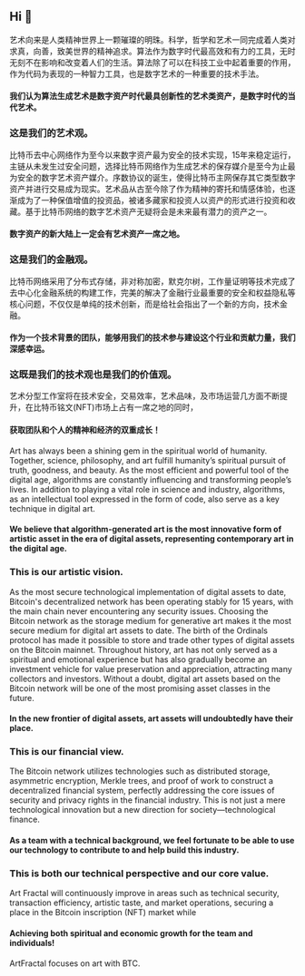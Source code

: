 ## Hi 👋

艺术向来是人类精神世界上一颗璀璨的明珠。科学，哲学和艺术一同完成着人类对求真，向善，致美世界的精神追求。算法作为数字时代最高效和有力的工具，无时无刻不在影响和改变着人们的生活。算法除了可以在科技工业中起着重要的作用，作为代码为表现的一种智力工具，也是数字艺术的一种重要的技术手法。

#### 我们认为算法生成艺术是数字资产时代最具创新性的艺术类资产，是数字时代的当代艺术。
### 这是我们的艺术观。

比特币去中心网络作为至今以来数字资产最为安全的技术实现，15年来稳定运行，主链从未发生过安全问题，选择比特币网络作为生成艺术的保存媒介是至今为止最为安全的数字艺术资产媒介。序数协议的诞生，使得比特币主网保存其它类型数字资产并进行交易成为现实。艺术品从古至今除了作为精神的寄托和情感体验，也逐渐成为了一种保值增值的投资品，被诸多藏家和投资人以资产的形式进行投资和收藏。基于比特币网络的数字艺术资产无疑将会是未来最有潜力的资产之一。
#### 数字资产的新大陆上一定会有艺术资产一席之地。
### 这是我们的金融观。

比特币网络采用了分布式存储，非对称加密，默克尔树，工作量证明等技术完成了去中心化金融系统的构建工作，完美的解决了金融行业最重要的安全和权益隐私等核心问题，不仅仅是单纯的技术创新，而是给社会指出了一个新的方向，技术金融。
#### 作为一个技术背景的团队，能够用我们的技术参与建设这个行业和贡献力量，我们深感幸运。
### 这既是我们的技术观也是我们的价值观。

艺术分型工作室将在技术安全，交易效率，艺术品味，及市场运营几方面不断提升，在比特币铭文(NFT)市场上占有一席之地的同时，
#### 获取团队和个人的精神和经济的双重成长！

Art has always been a shining gem in the spiritual world of humanity. Together, science, philosophy, and art fulfill humanity’s spiritual pursuit of truth, goodness, and beauty. As the most efficient and powerful tool of the digital age, algorithms are constantly influencing and transforming people’s lives. In addition to playing a vital role in science and industry, algorithms, as an intellectual tool expressed in the form of code, also serve as a key technique in digital art.

#### We believe that algorithm-generated art is the most innovative form of artistic asset in the era of digital assets, representing contemporary art in the digital age.
### This is our artistic vision.

As the most secure technological implementation of digital assets to date, Bitcoin's decentralized network has been operating stably for 15 years, with the main chain never encountering any security issues. Choosing the Bitcoin network as the storage medium for generative art makes it the most secure medium for digital art assets to date. The birth of the Ordinals protocol has made it possible to store and trade other types of digital assets on the Bitcoin mainnet. Throughout history, art has not only served as a spiritual and emotional experience but has also gradually become an investment vehicle for value preservation and appreciation, attracting many collectors and investors. Without a doubt, digital art assets based on the Bitcoin network will be one of the most promising asset classes in the future.

#### In the new frontier of digital assets, art assets will undoubtedly have their place.
### This is our financial view.

The Bitcoin network utilizes technologies such as distributed storage, asymmetric encryption, Merkle trees, and proof of work to construct a decentralized financial system, perfectly addressing the core issues of security and privacy rights in the financial industry. This is not just a mere technological innovation but a new direction for society—technological finance.

#### As a team with a technical background, we feel fortunate to be able to use our technology to contribute to and help build this industry.
### This is both our technical perspective and our core value.

Art Fractal will continuously improve in areas such as technical security, transaction efficiency, artistic taste, and market operations, securing a place in the Bitcoin inscription (NFT) market while

#### Achieving both spiritual and economic growth for the team and individuals!

ArtFractal focuses on art with BTC.
<!--

**Here are some ideas to get you started:**

🙋‍♀️ A short introduction - what is your organization all about?
🌈 Contribution guidelines - how can the community get involved?
👩‍💻 Useful resources - where can the community find your docs? Is there anything else the community should know?
🍿 Fun facts - what does your team eat for breakfast?
🧙 Remember, you can do mighty things with the power of [Markdown](https://docs.github.com/github/writing-on-github/getting-started-with-writing-and-formatting-on-github/basic-writing-and-formatting-syntax)
-->
